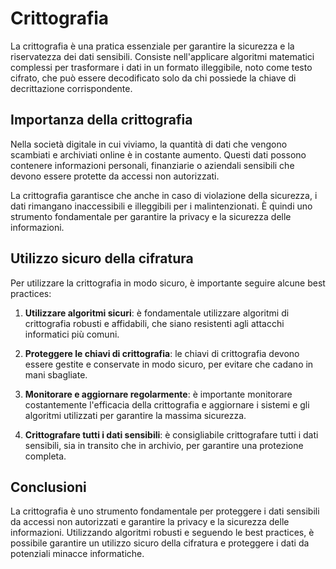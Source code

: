 # Crittografia

La crittografia è una pratica essenziale per garantire la sicurezza e la riservatezza dei dati sensibili. Consiste nell'applicare algoritmi matematici complessi per trasformare i dati in un formato illeggibile, noto come testo cifrato, che può essere decodificato solo da chi possiede la chiave di decrittazione corrispondente.

## Importanza della crittografia

Nella società digitale in cui viviamo, la quantità di dati che vengono scambiati e archiviati online è in costante aumento. Questi dati possono contenere informazioni personali, finanziarie o aziendali sensibili che devono essere protette da accessi non autorizzati.

La crittografia garantisce che anche in caso di violazione della sicurezza, i dati rimangano inaccessibili e illeggibili per i malintenzionati. È quindi uno strumento fondamentale per garantire la privacy e la sicurezza delle informazioni.

## Utilizzo sicuro della cifratura

Per utilizzare la crittografia in modo sicuro, è importante seguire alcune best practices:

1. **Utilizzare algoritmi sicuri**: è fondamentale utilizzare algoritmi di crittografia robusti e affidabili, che siano resistenti agli attacchi informatici più comuni.

2. **Proteggere le chiavi di crittografia**: le chiavi di crittografia devono essere gestite e conservate in modo sicuro, per evitare che cadano in mani sbagliate.

3. **Monitorare e aggiornare regolarmente**: è importante monitorare costantemente l'efficacia della crittografia e aggiornare i sistemi e gli algoritmi utilizzati per garantire la massima sicurezza.

4. **Crittografare tutti i dati sensibili**: è consigliabile crittografare tutti i dati sensibili, sia in transito che in archivio, per garantire una protezione completa.

## Conclusioni

La crittografia è uno strumento fondamentale per proteggere i dati sensibili da accessi non autorizzati e garantire la privacy e la sicurezza delle informazioni. Utilizzando algoritmi robusti e seguendo le best practices, è possibile garantire un utilizzo sicuro della cifratura e proteggere i dati da potenziali minacce informatiche.